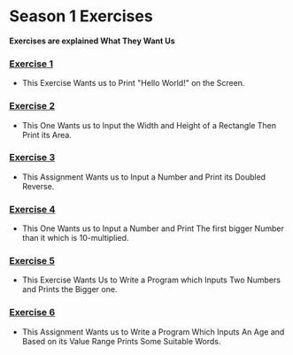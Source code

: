 # Season 1 Exercises

**Exercises are explained What They Want Us**


### [Exercise 1](https://github.com/ehsanyousefzadehasl/python-fundamentals/blob/master/Season%201/1.py)
- This Exercise Wants us to Print "Hello World!" on the Screen.


### [Exercise 2](https://github.com/ehsanyousefzadehasl/python-fundamentals/blob/master/Season%201/2.py)
- This One Wants us to Input the Width and Height of a Rectangle Then Print its Area.

### [Exercise 3](https://github.com/ehsanyousefzadehasl/python-fundamentals/blob/master/Season%201/3.py)
- This Assignment Wants us to Input a Number and Print its Doubled Reverse.

### [Exercise 4](https://github.com/ehsanyousefzadehasl/python-fundamentals/blob/master/Season%201/4.py)
- This One Wants us to Input a Number and Print The first bigger Number than it which is 10-multiplied.

### [Exercise 5](https://github.com/ehsanyousefzadehasl/python-fundamentals/blob/master/Season%201/5.py)
- This Exercise Wants Us to Write a Program which Inputs Two Numbers and Prints the Bigger one.

### [Exercise 6](https://github.com/ehsanyousefzadehasl/python-fundamentals/blob/master/Season%201/6.py)
- This Assignment Wants us to Write a Program Which Inputs An Age and Based on its Value Range Prints Some Suitable Words.
